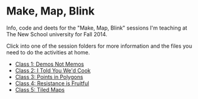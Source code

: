Make, Map, Blink
==============

Info, code and deets for the "Make, Map, Blink" sessions I'm teaching at The New School university for Fall 2014.

Click into one of the session folders for more information and the files you need to do the activities at home.

- [Class 1: Demos Not Memos](https://github.com/jkeefe/make-map-blink-class-01)
- [Class 2: I Told You We'd Cook](https://github.com/jkeefe/make-map-blink-class-02)
- [Class 3: Points in Polygons](https://github.com/jkeefe/make-map-blink-class-03)
- [Class 4: Resistance is Fruitful](https://github.com/jkeefe/make-map-blink-class-04)
- [Class 5: Tiled Maps](https://github.com/jkeefe/make-map-blink-class-05)